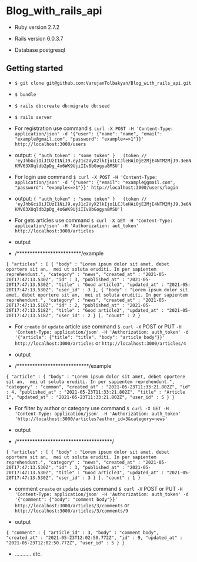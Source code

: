 # Blog_with_rails_api

* Ruby version 2.7.2

* Rails version 6.0.3.7

* Database postgresql

 

## Getting started

* `$ git clone git@github.com:VarujanTolbakyan/Blog_with_rails_api.git`

 
* `$ bundle`


* `$ rails db:create db:migrate db:seed`

* `$ rails server`

* For registration use command `$ curl -X POST -H 'Content-Type: application/json' -d '{"user": {"name": "name", "email": "example@gmail.com", "password": "example<=>1"}}' http://localhost:3000/users`

* output:
   `{ "auth_token" : "some token" }   (token // 'eyJhbGciOiJIUzI1NiJ9.eyJ1c2VyX2lkIjo1LCJleHAiOjE2MjE4NTM2MjJ9.3e6NKMV63XOqldb2pDg_4o6WK9UjiIIv8bGogya8MSU')`
   


* For login use command `$ curl -X POST -H 'Content-Type: application/json' -d '{"user": {"email": "example@gmail.com", "password": "example<=>1"}}' http://localhost:3000/users/login`

* output:
  `{ "auth_token" : "some token" }   (token // 'eyJhbGciOiJIUzI1NiJ9.eyJ1c2VyX2lkIjo1LCJleHAiOjE2MjE4NTM2MjJ9.3e6NKMV63XOqldb2pDg_4o6WK9UjiIIv8bGogya8MSU')`
  
* For gets articles use command `$ curl -X GET -H 'Content-Type: application/json' -H 'Authorization: aut_token' http://localhost:3000/articles`

* output
 
* /*************************/example

 `{
   "articles" : [
      {
         "body" : "Lorem ipsum dolor sit amet, debet oportere sit an,  mei ut soluta eruditi. In per sapientem reprehendunt.",
         "category" : "news",
         "created_at" : "2021-05-20T17:47:13.530Z",
         "id" : 3,
         "published_at" : "2021-05-20T17:47:13.530Z",
         "title" : "Good article3",
         "updated_at" : "2021-05-20T17:47:13.530Z",
         "user_id" : 3
      },
      {
         "body" : "Lorem ipsum dolor sit amet, debet oportere sit an,  mei ut soluta eruditi. In per sapientem reprehendunt.",
         "category" : "news",
         "created_at" : "2021-05-20T17:47:13.518Z",
         "id" : 2,
         "published_at" : "2021-05-20T17:47:13.518Z",
         "title" : "Good article2",
         "updated_at" : "2021-05-20T17:47:13.518Z",
         "user_id" : 2
      }
   ],
   "count" : 2
}
`

* For `create` or `update` article use command `$ curl -X` POST or PUT `-H 'Content-Type: application/json' -H 'Authorization: auth_token' -d '{"article": {"title": "title", "body": "article body"}}' http://localhost:3000/articles` or `http://localhost:3000/articles/4`

* output 

* /****************************/example

 `{
   "article" : {
      "body" : "Lorem ipsum dolor sit amet, debet oportere sit an,  mei ut soluta eruditi. In per sapientem reprehendunt.",
      "category" : "common",
      "created_at" : "2021-05-23T11:33:21.802Z",
      "id" : 4,
      "published_at" : "2021-05-23T11:33:21.802Z",
      "title" : "Article 1",
      "updated_at" : "2021-05-23T11:33:21.802Z",
      "user_id" : 5
   }
}
`
* For filter by author or category use command `$ curl -X GET -H 'Content-Type: application/json' -H 'Authorization: auth_token' 'http://localhost:3000/articles?author_id=3&category=news'`

* output

* /*************************************/

 `{
   "articles" : [
      {
         "body" : "Lorem ipsum dolor sit amet, debet oportere sit an,  mei ut soluta eruditi. In per sapientem reprehendunt.",
         "category" : "news",
         "created_at" : "2021-05-20T17:47:13.530Z",
         "id" : 3,
         "published_at" : "2021-05-20T17:47:13.530Z",
         "title" : "Good article3",
         "updated_at" : "2021-05-20T17:47:13.530Z",
         "user_id" : 3
      }
   ],
   "count" : 1
}
`

* comment `create` or `update` uses command `$ curl -X` POST or PUT `-H 'Content-Type: application/json' -H 'Authorization: auth_token' -d '{"comment": {"body": "comment body"}}' http://localhost:3000/articles/3/comments` or `http://localhost:3000/articles/3/comments/9`

* output 

 `{
   "comment" : {
      "article_id" : 3,
      "body" : "comment body",
      "created_at" : "2021-05-23T12:02:50.772Z",
      "id" : 9,
      "updated_at" : "2021-05-23T12:02:50.772Z",
      "user_id" : 5
   }
}
` 


* ․․․․․․․․․․․ etc․


